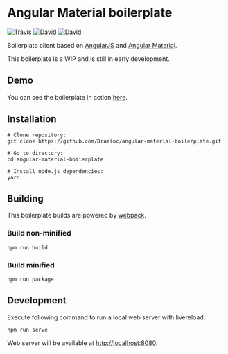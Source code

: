 # Angular Material boilerplate

[![Travis](https://img.shields.io/travis/Dramloc/angular-material-boilerplate.svg)](https://travis-ci.org/Dramloc/angular-material-boilerplate)
[![David](https://img.shields.io/david/Dramloc/angular-material-boilerplate.svg)](https://github.com/Dramloc/angular-material-boilerplate/blob/master/package.json)
[![David](https://img.shields.io/david/dev/Dramloc/angular-material-boilerplate.svg)](https://github.com/Dramloc/angular-material-boilerplate/blob/master/package.json)

Boilerplate client based on [AngularJS](https://angularjs.org/) and [Angular Material](https://material.angularjs.org).

This boilerplate is a WIP and is still in early development. 

## Demo

You can see the boilerplate in action [here](https://angular-material-boilerplate.herokuapp.com).

## Installation
```
# Clone repository:
git clone https://github.com/Dramloc/angular-material-boilerplate.git

# Go to directory:
cd angular-material-boilerplate

# Install node.js dependencies:
yarn
```

## Building
This boilerplate builds are powered by [webpack](https://webpack.github.io/).

### Build non-minified
```
npm run build
```

### Build minified
```
npm run package
```

## Development
Execute following command to run a local web server with livereload.
```
npm run serve
```
Web server will be available at [http://localhost:8080](http://localhost:8080).
